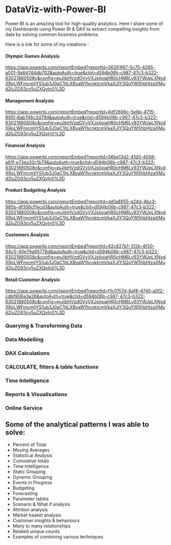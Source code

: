 # DataViz-with-Power-BI
Power BI is an amazing tool for high-quality analytics.
Here I share some of my Dashboards using Power BI & DAX to extract compelling insights from data by solving common business problems.

Here is a link for some of my creations : 

#### Olympic Games Analysis

https://app.powerbi.com/reportEmbed?reportId=56261f67-5c75-4285-a001-9a84744db702&autoAuth=true&ctid=d594b06b-c987-47c3-b322-63021880508c&config=eyJjbHVzdGVyVXJsIjoiaHR0cHM6Ly93YWJpLXNvdXRoLWFmcmljYS1ub3J0aC1hLXByaW1hcnktcmVkaXJlY3QuYW5hbHlzaXMud2luZG93cy5uZXQvIn0%3D

#### Management Analysis
https://app.powerbi.com/reportEmbed?reportId=8df2696c-5e6b-4715-895f-8ab748c2d79d&autoAuth=true&ctid=d594b06b-c987-47c3-b322-63021880508c&config=eyJjbHVzdGVyVXJsIjoiaHR0cHM6Ly93YWJpLXNvdXRoLWFmcmljYS1ub3J0aC1hLXByaW1hcnktcmVkaXJlY3QuYW5hbHlzaXMud2luZG93cy5uZXQvIn0%3D

#### Financial Analysis
https://app.powerbi.com/reportEmbed?reportId=56be13d2-41d3-4058-a61f-e73ea32c1b79&autoAuth=true&ctid=d594b06b-c987-47c3-b322-63021880508c&config=eyJjbHVzdGVyVXJsIjoiaHR0cHM6Ly93YWJpLXNvdXRoLWFmcmljYS1ub3J0aC1hLXByaW1hcnktcmVkaXJlY3QuYW5hbHlzaXMud2luZG93cy5uZXQvIn0%3D

#### Product Budgeting Analysis
https://app.powerbi.com/reportEmbed?reportId=dd1a8855-a24d-4bc3-985b-df356cf1ecd3&autoAuth=true&ctid=d594b06b-c987-47c3-b322-63021880508c&config=eyJjbHVzdGVyVXJsIjoiaHR0cHM6Ly93YWJpLXNvdXRoLWFmcmljYS1ub3J0aC1hLXByaW1hcnktcmVkaXJlY3QuYW5hbHlzaXMud2luZG93cy5uZXQvIn0%3D

#### Customers Analysis
https://app.powerbi.com/reportEmbed?reportId=82c827b1-312b-4f30-94c5-40e79a95778d&autoAuth=true&ctid=d594b06b-c987-47c3-b322-63021880508c&config=eyJjbHVzdGVyVXJsIjoiaHR0cHM6Ly93YWJpLXNvdXRoLWFmcmljYS1ub3J0aC1hLXByaW1hcnktcmVkaXJlY3QuYW5hbHlzaXMud2luZG93cy5uZXQvIn0%3D


#### Retail Customer Analysis

https://app.powerbi.com/reportEmbed?reportId=f1c0157d-8af8-4745-a5f2-cdbf906a3a28&autoAuth=true&ctid=d594b06b-c987-47c3-b322-63021880508c&config=eyJjbHVzdGVyVXJsIjoiaHR0cHM6Ly93YWJpLXNvdXRoLWFmcmljYS1ub3J0aC1hLXByaW1hcnktcmVkaXJlY3QuYW5hbHlzaXMud2luZG93cy5uZXQvIn0%3D



### Querying & Transforming Data
### Data Modelling
### DAX Calculations
### CALCULATE, filters & table functions
### Time Intelligence
### Reports & Visualisations
### Online Service

## Some of the analytical patterns I was able to solve: 
- Percent of Total
- Moving Averages
- Statistical Analysis
- Cumulative totals
- Time Intelligence
- Static Grouping
- Dynamic Grouping
- Events in Progress
- Budgeting
- Forecasting
- Parameter tables
- Scenario & What if analysis
- Attrition analysis
- Market basket analysis
- Customer insights & behaviours
- Many to many relationships
- Related unique counts
- Examples of combining various techniques
